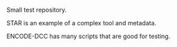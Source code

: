 Small test repository.

STAR is an example of a complex tool and metadata.

ENCODE-DCC has many scripts that are good for testing.